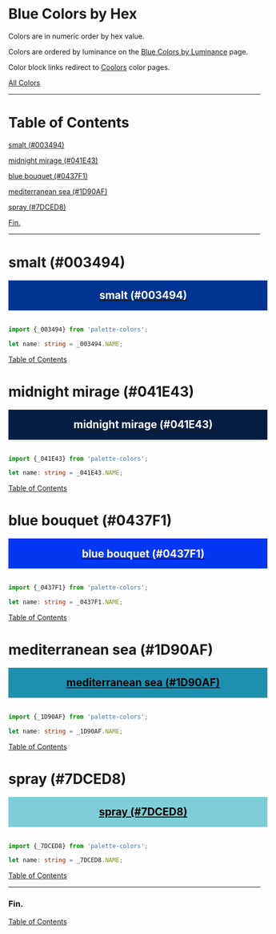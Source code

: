 <style>
  div.color-block {
    text-align: center;
  }

  .color-block {
    width: 100%;
    margin: 0;
    padding: 0.5em;
  }

  .black-pass {
    color: black;
  }

  .white-pass {
    color: white;
  }
</style>

# Blue Colors by Hex

Colors are in numeric order by hex value.

Colors are ordered by luminance on the [Blue Colors by Luminance](./blue-colors-by-luminance.md) page.

Color block links redirect to
<a href="https://coolors.co/" target="_blank" rel="noopener noreferrer">Coolors</a> color pages.

[All Colors](../all-colors.md)

----

# Table of Contents

[smalt (#003494)](#smalt-003494)

[midnight mirage (#041E43)](#midnight-mirage-041e43)

[blue bouquet (#0437F1)](#blue-bouquet-0437f1)

[mediterranean sea (#1D90AF)](#mediterranean-sea-1d90af)

[spray (#7DCED8)](#spray-7dced8)

[Fin.](#fin)

----

# smalt (#003494)

<div class="color-block" style="background: #003494;">
  <a href="https://coolors.co/003494" target="_blank" rel="noopener noreferrer">
    <h2 class="color-block white-pass">smalt (#003494)</h2>
  </a>
</div>
<br/>

````typescript
import {_003494} from 'palette-colors';

let name: string = _003494.NAME;
````

[Table of Contents](#table-of-contents)

# midnight mirage (#041E43)

<div class="color-block" style="background: #041E43;">
  <a href="https://coolors.co/041e43" target="_blank" rel="noopener noreferrer">
    <h2 class="color-block white-pass">midnight mirage (#041E43)</h2>
  </a>
</div>
<br/>

````typescript
import {_041E43} from 'palette-colors';

let name: string = _041E43.NAME;
````

[Table of Contents](#table-of-contents)

# blue bouquet (#0437F1)

<div class="color-block" style="background: #0437F1;">
  <a href="https://coolors.co/0437f1" target="_blank" rel="noopener noreferrer">
    <h2 class="color-block white-pass">blue bouquet (#0437F1)</h2>
  </a>
</div>
<br/>

````typescript
import {_0437F1} from 'palette-colors';

let name: string = _0437F1.NAME;
````

[Table of Contents](#table-of-contents)

# mediterranean sea (#1D90AF)

<div class="color-block" style="background: #1D90AF;">
  <a href="https://coolors.co/1d90af" target="_blank" rel="noopener noreferrer">
    <h2 class="color-block black-pass">mediterranean sea (#1D90AF)</h2>
  </a>
</div>
<br/>

````typescript
import {_1D90AF} from 'palette-colors';

let name: string = _1D90AF.NAME;
````

[Table of Contents](#table-of-contents)

# spray (#7DCED8)

<div class="color-block" style="background: #7DCED8;">
  <a href="https://coolors.co/7dced8" target="_blank" rel="noopener noreferrer">
    <h2 class="color-block black-pass">spray (#7DCED8)</h2>
  </a>
</div>
<br/>

````typescript
import {_7DCED8} from 'palette-colors';

let name: string = _7DCED8.NAME;
````

[Table of Contents](#table-of-contents)

----

### Fin.

[Table of Contents](#table-of-contents)
